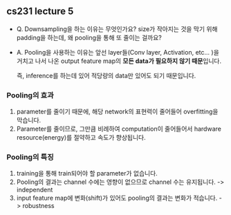 ## cs231 lecture 5

- Q. Downsampling을 하는 이유는 무엇인가요? size가 작아지는 것을 막기 위해 padding을 하는데, 왜 pooling을 통해 또 줄이는 걸까요?
- A. Pooling을 사용하는 이유는 앞선 layer들(Conv layer, Activation, etc... )을 거치고 나서 나온 output feature map의 **모든 data가 필요하지 않기 때문**입니다.

    즉, inference를 하는데 있어 적당량의 data만 있어도 되기 때문입니다.

### Pooling의 효과

1. parameter를 줄이기 때문에, 해당 network의 표현력이 줄어들어 overfitting을 막습니다.
2. Parameter를 줄이므로, 그만큼 비례하여 computation이 줄어들어서 hardware resource(energy)를 절약하고 속도가 향상됩니다.

### Pooling의 특징

1. training을 통해 train되어야 할 parameter가 없습니다.
2. Pooling의 결과는 channel 수에는 영향이 없으므로 channel 수는 유지됩니다. -> independent
3. input feature map에 변화(shift)가 있어도 pooling의 결과는 변화가 적습니다. -> robustness